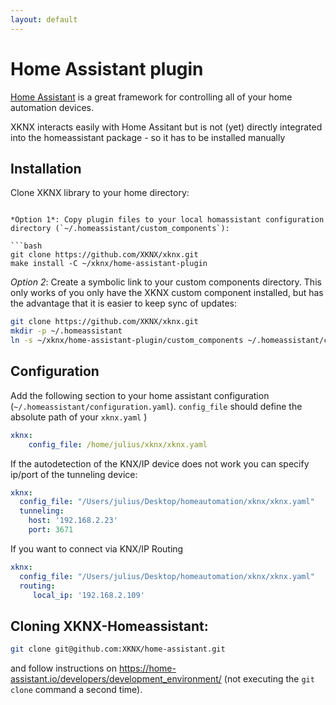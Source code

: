 ```yaml
---
layout: default
---
```


# [](#header-1)Home Assistant plugin

[Home Assistant](https://home-assistant.io/) is a great framework for controlling all of your home automation devices.

XKNX interacts easily with Home Assitant but is not (yet) directly integrated into the homeassistant package - so it has to be installed manually


## [](#header-2)Installation

Clone XKNX library to your home directory:

```

*Option 1*: Copy plugin files to your local homassistant configuration directory (`~/.homeassistant/custom_components`):

```bash
git clone https://github.com/XKNX/xknx.git
make install -C ~/xknx/home-assistant-plugin
```

*Option 2*: Create a symbolic link to your custom components directory. This only works of you only have the XKNX custom component installed, but has the advantage that it is easier to keep sync of updates:

```bash
git clone https://github.com/XKNX/xknx.git
mkdir -p ~/.homeassistant
ln -s ~/xknx/home-assistant-plugin/custom_components ~/.homeassistant/custom_components
```

## [](#header-2)Configuration

Add the following section to your home assistant configuration (`~/.homeassistant/configuration.yaml`).  `config_file` should define the absolute path of your `xknx.yaml` )

```yaml
xknx:
    config_file: /home/julius/xknx/xknx.yaml
```

If the autodetection of the KNX/IP device does not work you can specify ip/port of the tunneling device:

```yaml
xknx:
  config_file: "/Users/julius/Desktop/homeautomation/xknx/xknx.yaml"
  tunneling:
    host: '192.168.2.23'
    port: 3671
```

If you want to connect via KNX/IP Routing

```yaml
xknx:
  config_file: "/Users/julius/Desktop/homeautomation/xknx/xknx.yaml"
  routing:
     local_ip: '192.168.2.109'
```

## [](#header-2)Cloning XKNX-Homeassistant:

```bash
git clone git@github.com:XKNX/home-assistant.git
```

and follow instructions on https://home-assistant.io/developers/development_environment/ (not executing the `git clone` command a second time).
